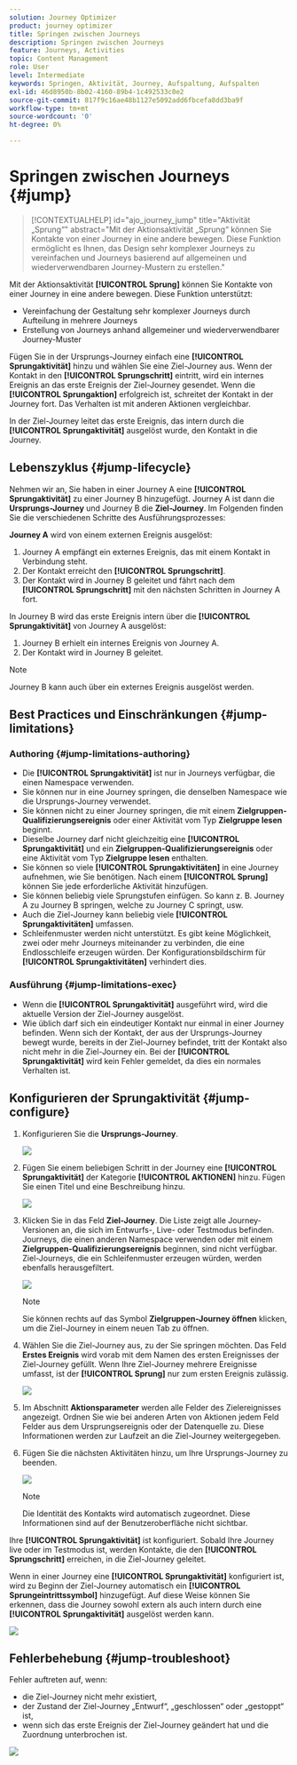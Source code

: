 ```yaml
---
solution: Journey Optimizer
product: journey optimizer
title: Springen zwischen Journeys
description: Springen zwischen Journeys
feature: Journeys, Activities
topic: Content Management
role: User
level: Intermediate
keywords: Springen, Aktivität, Journey, Aufspaltung, Aufspalten
exl-id: 46d8950b-8b02-4160-89b4-1c492533c0e2
source-git-commit: 817f9c16ae48b1127e5092add6fbcefa8dd3ba9f
workflow-type: tm+mt
source-wordcount: '0'
ht-degree: 0%

---
```


# Springen zwischen Journeys {#jump}

>[!CONTEXTUALHELP]
>id="ajo_journey_jump"
>title="Aktivität „Sprung“"
>abstract="Mit der Aktionsaktivität „Sprung“ können Sie Kontakte von einer Journey in eine andere bewegen. Diese Funktion ermöglicht es Ihnen, das Design sehr komplexer Journeys zu vereinfachen und Journeys basierend auf allgemeinen und wiederverwendbaren Journey-Mustern zu erstellen."

Mit der Aktionsaktivität **[!UICONTROL Sprung]** können Sie Kontakte von einer Journey in eine andere bewegen. Diese Funktion unterstützt:

* Vereinfachung der Gestaltung sehr komplexer Journeys durch Aufteilung in mehrere Journeys
* Erstellung von Journeys anhand allgemeiner und wiederverwendbarer Journey-Muster

Fügen Sie in der Ursprungs-Journey einfach eine **[!UICONTROL Sprungaktivität]** hinzu und wählen Sie eine Ziel-Journey aus. Wenn der Kontakt in den **[!UICONTROL Sprungschritt]** eintritt, wird ein internes Ereignis an das erste Ereignis der Ziel-Journey gesendet. Wenn die **[!UICONTROL Sprungaktion]** erfolgreich ist, schreitet der Kontakt in der Journey fort. Das Verhalten ist mit anderen Aktionen vergleichbar.

In der Ziel-Journey leitet das erste Ereignis, das intern durch die **[!UICONTROL Sprungaktivität]** ausgelöst wurde, den Kontakt in die Journey.

## Lebenszyklus {#jump-lifecycle}

Nehmen wir an, Sie haben in einer Journey A eine **[!UICONTROL Sprungaktivität]** zu einer Journey B hinzugefügt. Journey A ist dann die **Ursprungs-Journey** und Journey B die **Ziel-Journey**.
Im Folgenden finden Sie die verschiedenen Schritte des Ausführungsprozesses:

**Journey A** wird von einem externen Ereignis ausgelöst:

1. Journey A empfängt ein externes Ereignis, das mit einem Kontakt in Verbindung steht.
1. Der Kontakt erreicht den **[!UICONTROL Sprungschritt]**.
1. Der Kontakt wird in Journey B geleitet und fährt nach dem **[!UICONTROL Sprungschritt]** mit den nächsten Schritten in Journey A fort.

In Journey B wird das erste Ereignis intern über die **[!UICONTROL Sprungaktivität]** von Journey A ausgelöst:

1. Journey B erhielt ein internes Ereignis von Journey A.
1. Der Kontakt wird in Journey B geleitet.

>[!NOTE]
>
>Journey B kann auch über ein externes Ereignis ausgelöst werden.

## Best Practices und Einschränkungen {#jump-limitations}

### Authoring {#jump-limitations-authoring}

* Die **[!UICONTROL Sprungaktivität]** ist nur in Journeys verfügbar, die einen Namespace verwenden.
* Sie können nur in eine Journey springen, die denselben Namespace wie die Ursprungs-Journey verwendet.
* Sie können nicht zu einer Journey springen, die mit einem **Zielgruppen-Qualifizierungsereignis** oder einer Aktivität vom Typ **Zielgruppe lesen** beginnt.
* Dieselbe Journey darf nicht gleichzeitig eine **[!UICONTROL Sprungaktivität]** und ein **Zielgruppen-Qualifizierungsereignis** oder eine Aktivität vom Typ **Zielgruppe lesen** enthalten.
* Sie können so viele **[!UICONTROL Sprungaktivitäten]** in eine Journey aufnehmen, wie Sie benötigen. Nach einem **[!UICONTROL Sprung]** können Sie jede erforderliche Aktivität hinzufügen.
* Sie können beliebig viele Sprungstufen einfügen. So kann z. B. Journey A zu Journey B springen, welche zu Journey C springt, usw.
* Auch die Ziel-Journey kann beliebig viele **[!UICONTROL Sprungaktivitäten]** umfassen.
* Schleifenmuster werden nicht unterstützt. Es gibt keine Möglichkeit, zwei oder mehr Journeys miteinander zu verbinden, die eine Endlosschleife erzeugen würden. Der Konfigurationsbildschirm für **[!UICONTROL Sprungaktivitäten]** verhindert dies.

### Ausführung {#jump-limitations-exec}

* Wenn die **[!UICONTROL Sprungaktivität]** ausgeführt wird, wird die aktuelle Version der Ziel-Journey ausgelöst.
* Wie üblich darf sich ein eindeutiger Kontakt nur einmal in einer Journey befinden. Wenn sich der Kontakt, der aus der Ursprungs-Journey bewegt wurde, bereits in der Ziel-Journey befindet, tritt der Kontakt also nicht mehr in die Ziel-Journey ein. Bei der **[!UICONTROL Sprungaktivität]** wird kein Fehler gemeldet, da dies ein normales Verhalten ist.

## Konfigurieren der Sprungaktivität {#jump-configure}

1. Konfigurieren Sie die **Ursprungs-Journey**.

   ![](assets/jump1.png)

1. Fügen Sie einem beliebigen Schritt in der Journey eine **[!UICONTROL Sprungaktivität]** der Kategorie **[!UICONTROL AKTIONEN]** hinzu. Fügen Sie einen Titel und eine Beschreibung hinzu.

   ![](assets/jump2.png)

1. Klicken Sie in das Feld **Ziel-Journey**.
Die Liste zeigt alle Journey-Versionen an, die sich im Entwurfs-, Live- oder Testmodus befinden. Journeys, die einen anderen Namespace verwenden oder mit einem **Zielgruppen-Qualifizierungsereignis** beginnen, sind nicht verfügbar. Ziel-Journeys, die ein Schleifenmuster erzeugen würden, werden ebenfalls herausgefiltert.

   ![](assets/jump3.png)

   >[!NOTE]
   >
   >Sie können rechts auf das Symbol **Zielgruppen-Journey öffnen** klicken, um die Ziel-Journey in einem neuen Tab zu öffnen.

1. Wählen Sie die Ziel-Journey aus, zu der Sie springen möchten.
Das Feld **Erstes Ereignis** wird vorab mit dem Namen des ersten Ereignisses der Ziel-Journey gefüllt. Wenn Ihre Ziel-Journey mehrere Ereignisse umfasst, ist der **[!UICONTROL Sprung]** nur zum ersten Ereignis zulässig.

   ![](assets/jump4.png)

1. Im Abschnitt **Aktionsparameter** werden alle Felder des Zielereignisses angezeigt. Ordnen Sie wie bei anderen Arten von Aktionen jedem Feld Felder aus dem Ursprungsereignis oder der Datenquelle zu. Diese Informationen werden zur Laufzeit an die Ziel-Journey weitergegeben.
1. Fügen Sie die nächsten Aktivitäten hinzu, um Ihre Ursprungs-Journey zu beenden.

   ![](assets/jump5.png)


   >[!NOTE]
   >
   >Die Identität des Kontakts wird automatisch zugeordnet. Diese Informationen sind auf der Benutzeroberfläche nicht sichtbar.

Ihre **[!UICONTROL Sprungaktivität]** ist konfiguriert. Sobald Ihre Journey live oder im Testmodus ist, werden Kontakte, die den **[!UICONTROL Sprungschritt]** erreichen, in die Ziel-Journey geleitet.

Wenn in einer Journey eine **[!UICONTROL Sprungaktivität]** konfiguriert ist, wird zu Beginn der Ziel-Journey automatisch ein **[!UICONTROL Sprungeintrittssymbol]** hinzugefügt. Auf diese Weise können Sie erkennen, dass die Journey sowohl extern als auch intern durch eine **[!UICONTROL Sprungaktivität]** ausgelöst werden kann.

![](assets/jump7.png)

## Fehlerbehebung {#jump-troubleshoot}

Fehler auftreten auf, wenn:
* die Ziel-Journey nicht mehr existiert,
* der Zustand der Ziel-Journey „Entwurf“, „geschlossen“ oder „gestoppt“ ist,
* wenn sich das erste Ereignis der Ziel-Journey geändert hat und die Zuordnung unterbrochen ist.

![](assets/jump6.png)
